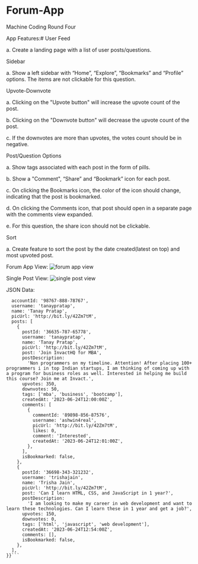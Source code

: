 # Forum-App
Machine Coding Round Four


App Features:#
User Feed

a. Create a landing page with a list of user posts/questions.

Sidebar

a. Show a left sidebar with “Home”, “Explore”, “Bookmarks” and “Profile” options. The items are not clickable for this question.

Upvote-Downvote

a. Clicking on the "Upvote button" will increase the upvote count of the post.

b. Clicking on the "Downvote button" will decrease the upvote count of the post.

c. If the downvotes are more than upvotes, the votes count should be in negative.

Post/Question Options

a. Show tags associated with each post in the form of pills.

b. Show a "Comment", “Share” and “Bookmark” icon for each post.

c. On clicking the Bookmarks icon, the color of the icon should change, indicating that the post is bookmarked.

d. On clicking the Comments icon, that post should open in a separate page with the comments view expanded.

e. For this question, the share icon should not be clickable.

Sort

a. Create feature to sort the post by the date created(latest on top) and most upvoted post.

Forum App View:
![forum app view](https://neog-lms.vercel.app/Screenshot_2023-06-24_at_2.54.54_PM.png)

Single Post View:
![single post view](https://neog-lms.vercel.app/Screenshot_2023-06-24_at_2.51.09_PM.png)

JSON Data:
```{const forumData = {
  accountId: '98767-888-78767',
  username: 'tanaypratap',
  name: 'Tanay Pratap',
  picUrl: 'http://bit.ly/42Zm7tM',
  posts: [
    {
      postId: '36635-787-65778',
      username: 'tanaypratap',
      name: 'Tanay Pratap',
      picUrl: 'http://bit.ly/42Zm7tM',
      post: 'Join InvactHQ for MBA',
      postDescription:
        'Non programmers on my timeline. Attention! After placing 100+ programmers i in top Indian startups, I am thinking of coming up with a program for business roles as well. Interested in helping me build this course? Join me at Invact.',
      upvotes: 350,
      downvotes: 50,
      tags: ['mba', 'business', 'bootcamp'],
      createdAt: '2023-06-24T12:00:00Z',
      comments: [
        {
          commentId: '89898-856-87576',
          username: 'ashwin4real',
          picUrl: 'http://bit.ly/42Zm7tM',
          likes: 0,
          comment: 'Interested',
          createdAt: '2023-06-24T12:01:00Z',
        },
      ],
      isBookmarked: false,
    },
    {
      postId: '36698-343-321232',
      username: 'trishajain',
      name: 'Trisha Jain',
      picUrl: 'http://bit.ly/42Zm7tM',
      post: 'Can I learn HTML, CSS, and JavaScript in 1 year?',
      postDescription:
        'I am looking to make my career in web development and want to learn these technologies. Can I learn these in 1 year and get a job?',
      upvotes: 150,
      downvotes: 0,
      tags: ['html', 'javascript', 'web development'],
      createdAt: '2023-06-24T12:54:00Z',
      comments: [],
      isBookmarked: false,
    },
  ],
}}```
